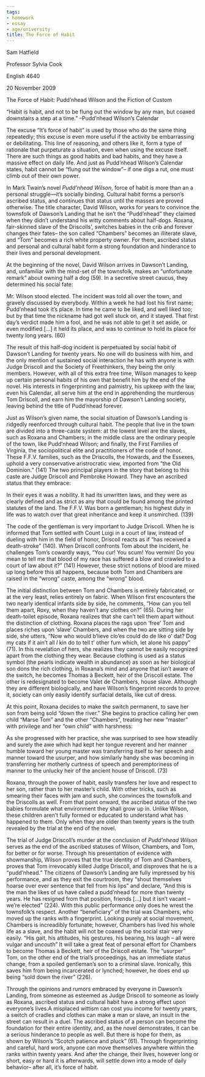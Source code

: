 ```yaml
---
tags:
- homework
- essay
- age/university
title: The Force of Habit
---
```


Sam Hatfield

Professor Sylvia Cook

English 4640

20 November 2009

The Force of Habit: Pudd’nhead Wilson and the Fiction of Custom

“Habit is habit, and not to be flung out the window by any man, but
coaxed downstairs a step at a time.” –Pudd’nhead Wilson’s Calendar

The excuse “It’s force of habit” is used by those who do the same thing
repeatedly; this excuse is even more useful if the activity be
embarrassing or debilitating. This line of reasoning, and others like
it, form a type of rationale that purpeturate a situation, even when
using the excuse itself. There are such things as good habits and bad
habits, and they have a massive effect on daily life. And just as
Pudd’nhead Wilson’s Calendar states, habit cannot be “flung out the
window”– if one digs a rut, one must climb out of their own power.

In Mark Twain’s novel *Pudd’nhead Wilson*, force of habit is more than
an a personal struggle—it’s socially binding. Cultural habit forms a
person’s ascribed status, and continues that status until the masses are
proved otherwise. The title character, David Wilson, works for years to
convince the townsfolk of Dawson’s Landing that he isn’t the
“Pudd’nhead” they claimed when they didn’t understand his witty comments
about half-dogs. Roxana, fair-skinned slave of the Driscolls’, switches
babies in the crib and forever changes their fates– the son called
“Chambers” becomes an illiterate slave, and “Tom” becomes a rich white
property owner. For them, ascribed status and personal and cultural
habit form a strong foundation and hinderance to their lives and
personal development.

At the beginning of the novel, David Wilson arrives in Dawson’t Landing,
and, unfamiliar with the mind-set of the townsfolk, makes an
“unfortunate remark” about owning half a dog (59). In a secretive street
caucus, they determined his social fate:

Mr. Wilson stood elected. The incident was told all over the town, and
gravely discussed by everybody. Within a week he had lost his first
name; Pudd’nhead took it’s place. In time he came to be liked, and well
liked too; but by that time the nickname had got well stuck on, and it
stayed. That first day’s verdict made him a fool, and he was not able to
get it set aside, or even modified \[…\] it held its place, and was to
continue to hold its place for twenty long years. (60)

The result of this half-dog incident is perpetuated by social habit of
Dawson’t Landing for twenty years. No one will do business with him, and
the only mention of sustained social interaction he has with anyone is
with Judge Driscoll and the Society of Freethinkers, they being the only
members. However, with all of this extra free time, Wilson manages to
keep up certain personal habits of his own that benefit him by the end
of the novel. His interests in fingerprinting and palmistry, his upkeep
with the law, even his Calendar, all serve him at the end in
apprehending the murderous Tom Driscoll, and earn him the mayorship of
Dawson’t Landing society, leaving behind the title of Pudd’nhead
forever.

Just as Wilson’s given name, the social situation of Dawson’s Landing is
ridgedly reenforced through cultural habit. The people that live in the
town are divided into a three-caste system: at the lowest level are the
slaves, such as Roxana and Chambers; in the middle class are the
ordinary people of the town, like Pudd’nhead Wilson; and finally, the
First Families of Virginia, the sociopolitical elite and practitioners
of the code of honor. These F.F.V. families, such as the Driscolls, the
Howards, and the Essexes, uphold a very conservative aristrocratic view,
imported from “the Old Dominion.” (141) The two principal players in the
story that belong to this caste are Judge Driscoll and Pembroke Howard.
They have an ascribed status that they embrace:

In their eyes it was a nobility. It had its unwritten laws, and they
were as clearly defined and as strict as any that could be found among
the printed statutes of the land. The F.F.V. Was born a gentleman; his
highest duty in life was to watch over that great inheritance and keep
it unsmirched. (139)

The code of the gentleman is very important to Judge Driscoll. When he
is informed that Tom settled with Count Luigi in a court of law, instead
of dueling with him in the field of honor, Driscoll reacts as if “has
received a death-stroke” (140). When Driscoll confronts Tom about the
incident, he challenges Tom’s cowardly ways, “You cur! You scum! You
vermin! Do you mean to tell me that blood of my race has suffered a blow
and crawled to a court of law about it?” (141) However, these strict
notions of blood are mixed up long before this all happens, because both
Tom and Chambers are raised in the “wrong” caste, among the “wrong”
blood.

The initial distinction between Tom and Chambers is entirely fabricated,
or at the very least, relies entirely on fabric. When Wilson first
encounters the two nearly identical infants side by side, he comments,
“How can you tell them apart, Roxy, when they haven’t any clothes on?”
(65). During her death-toilet episode, Roxana realizes that she can’t
tell them apart without the distinction of clothing. Roxana places the
rags upon ‘free’ Tom and places riches upon ‘slave’ Chambers, and when
the two are sitting side by side, she utters, “Now who would b’lieve
clo’es could do de like o’ dat? Dog my cats if it ain’t all *I* kin do
to tell t’ other fum which, let alone his pappy” (71). In this
revelation of hers, she realizes they cannot be easily recognized apart
from the clothing they wear. Because clothing is used as a status symbol
(the pearls indicate wealth in abundance) as soon as her biological son
dons the rich clothing, in Roxana’s mind and anyone that isn’t aware of
the switch, he becomes Thomas à Beckett, heir of the Driscoll estate.
The other is redesignated to become Valet de Chambers, house slave.
Although they are different biologically, and have Wilson’s fingerprint
records to prove it, society can only easily identify surfacial details,
like cut of dress.

At this point, Roxana decides to make the switch permanent, to save her
son from being sold “down the river.” She begins to practice calling her
own child “Marse Tom” and the other “Chambers”, treating her new
“master” with privilege and her “own child” with harshness:

As she progressed with her practice, she was surprised to see how
steadily and surely the awe which had kept her tongue reverent and her
manner humble toward her young master was transferring itself to her
speech and manner toward the usurper, and how similarly handy she was
becoming in transferring her motherly curtness of speech and
peremptoriness of manner to the unlucky heir of the ancient house of
Driscoll. (73)

Roxana, through the power of habit, easily transfers her love and
respect to her son, rather than to her master’s child. With other
tricks, such as smearing their faces with jam and such, she convinces
the townsfolk and the Driscolls as well. From that point onward, the
ascribed status of the two babies formulate what environment they shall
grow up in. Unlike Wilson, these children aren’t fully formed or
educated to understand what has happened to them. Only when they are
older than twenty years is the truth revealed by the trial at the end of
the novel.

The trial of Judge Driscoll’s murder at the conclusion of *Pudd’nhead
Wilson* serves as the end of the ascribed statuses of Wilson, Chambers,
and Tom, for better or for worse. Through his presentation of evidence
with showmanship, Wilson proves that the true identity of Tom and
Chambers, proves that Tom irrevocably killed Judge Driscoll, and
disproves that he is a “pudd’nhead.” The citizens of Dawson’s Landing
are fully impressed by his performance, and as they exit the courtroom,
they “shout themselves hoarse over ever sentence that fell from his
lips” and declare, “And this is the man the likes of us have called a
pudd’nhead for more than twenty years. He has resigned from that
position, friends \[…\] but it isn’t vacant – we’re elected” (224). With
this public performance only does he wrest the townsfolk’s respect.
Another “beneficiary” of the trial was Chambers, who moved up the ranks
with a fingerprint. Looking purely at social movement, Chambers is
increadibly fortunate; however, Chambers has lived his whole life as a
slave, and the habit will not be coaxed up the social stair very easily.
“His gait, his attitudes, his gestures, his bearing, his laugh – all
were vulgar and uncouth” It will take a great feat of personal effort
for Chambers to become Thomas à Beckett, heir of the Driscoll estate.
The “usurper” Tom, on the other end of the trial’s proceedings, has an
immediate status change, from a spoiled gentleman’s son to a criminal
slave. Ironically, this saves him from being incarcerated or lynched;
however, he does end up being “sold down the river” (226).

Through the opinions and rumors embraced by everyone in Dawson’s
Landing, from someone as esteemed as Judge Driscoll to someone as lowly
as Roxana, ascribed status and cultural habit have a strong effect upon
everyone’s lives.A misplaced wittism can cost you income for twenty
years, a switch of cradles and clothes can make a man or slave, an
insult in the street can result in a duel. The ascribed status of a
person can become the foundation for their entire identity, and, as the
novel demonstrates, it can be a serious hinderance to people as well.
But there is hope for them, as shown by Wilson’s “Scotch patience and
pluck” (61). Through fingerprinting and careful, hard work, anyone can
move themselves anywhere within the ranks within twenty years. And after
the change, their lives, however long or short, easy or hard it is
afterwards, will settle down into a mode of daily behavior– after all,
it’s force of habit.
